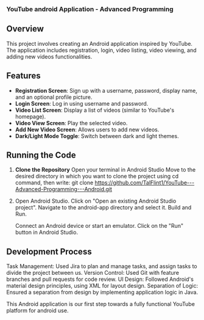 
### YouTube android Application - Advanced Programming

## Overview

This project involves creating an Android application inspired by YouTube. 
The application includes registration, login, video listing, video viewing, and adding new videos functionalities.

## Features

- **Registration Screen**: Sign up with a username, password, display name, and an optional profile picture.
- **Login Screen**: Log in using username and password.
- **Video List Screen**: Display a list of videos (similar to YouTube's homepage).
- **Video View Screen**: Play the selected video.
- **Add New Video Screen**: Allows users to add new videos.
- **Dark/Light Mode Toggle**: Switch between dark and light themes.

## Running the Code

1. **Clone the Repository**
   Open your terminal in Android Studio
   Move to the desired directory in which you want to clone the project using cd command, then write:
   git clone https://github.com/TalFlint1/YouTube---Advanced-Programming---Android.git

2. Open Android Studio.
   Click on "Open an existing Android Studio project".
   Navigate to the android-app directory and select it.
   Build and Run.

   Connect an Android device or start an emulator.
   Click on the "Run" button in Android Studio.

## Development Process
Task Management: Used Jira to plan and manage tasks, and assign tasks to divide the project between us.
Version Control: Used Git with feature branches and pull requests for code review.
UI Design: Followed Android's material design principles, using XML for layout design.
Separation of Logic: Ensured a separation from design by implementing application logic in Java.

This Android application is our first step towards a fully functional YouTube platform for android use.

